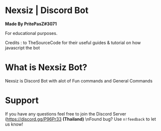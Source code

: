 # Nexsiz | Discord Bot
**Made By PritePasZ#3071**

For educational purposes.

Credits : to TheSourceCode for their useful guides & tutorial on how javascript the bot

# What is Nexsiz Bot?

Nexsiz is Discord Bot with alot of Fun commands and General Commands

# Support

If you have any questions feel free to join the Discord Server (https://discord.gg/P96Pr33 **(Thailand)**
\nFound bug? Use `n!feedback` to let us know!
